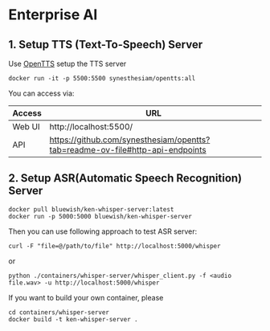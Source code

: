 # Enterprise AI

## 1. Setup TTS (Text-To-Speech) Server

Use [OpenTTS](https://github.com/synesthesiam/opentts) setup the TTS server

```shell
docker run -it -p 5500:5500 synesthesiam/opentts:all
```

You can access via:

| Access | URL |
| ------ | --- |
| Web UI | http://localhost:5500/ |
| API | https://github.com/synesthesiam/opentts?tab=readme-ov-file#http-api-endpoints |

## 2. Setup ASR(Automatic Speech Recognition) Server

```shell
docker pull bluewish/ken-whisper-server:latest
docker run -p 5000:5000 bluewish/ken-whisper-server
```

Then you can use following approach to test ASR server:

```shell
curl -F "file=@/path/to/file" http://localhost:5000/whisper
```

or

```shell
python ./containers/whisper-server/whisper_client.py -f <audio file.wav> -u http://localhost:5000/whisper
```

If you want to build your own container, please

```shell
cd containers/whisper-server
docker build -t ken-whisper-server .
```
